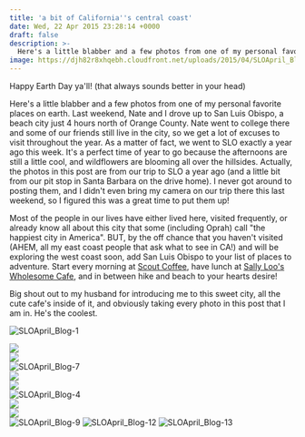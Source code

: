 ```yaml
---
title: 'a bit of California''s central coast'
date: Wed, 22 Apr 2015 23:28:14 +0000
draft: false
description: >-
  Here's a little blabber and a few photos from one of my personal favorite places on earth.
image: https://djh82r8xhqebh.cloudfront.net/uploads/2015/04/SLOApril_Blog-4.jpg
---
```


Happy Earth Day ya'll! (that always sounds better in your head)

Here's a little blabber and a few photos from one of my personal favorite places on earth. Last weekend, Nate and I drove up to San Luis Obispo, a beach city just 4 hours north of Orange County. Nate went to college there and some of our friends still live in the city, so we get a lot of excuses to visit throughout the year. As a matter of fact, we went to SLO exactly a year ago this week. It's a perfect time of year to go because the afternoons are still a little cool, and wildflowers are blooming all over the hillsides. Actually, the photos in this post are from our trip to SLO a year ago (and a little bit from our pit stop in Santa Barbara on the drive home). I never got around to posting them, and I didn't even bring my camera on our trip there this last weekend, so I figured this was a great time to put them up!

Most of the people in our lives have either lived here, visited frequently, or already know all about this city that some (including Oprah) call "the happiest city in America". BUT, by the off chance that you haven't visited (AHEM, all my east coast people that ask what to see in CA!) and will be exploring the west coast soon, add San Luis Obispo to your list of places to adventure. Start every morning at [Scout Coffee](http://scoutcoffeeco.com/ "Scout Coffee"), have lunch at [Sally Loo's Wholesome Cafe](http://www.yelp.com/biz/sally-loos-wholesome-cafe-san-luis-obispo-2 "Sally Loos Wholesome Cafe"), and in between hike and beach to your hearts desire!

Big shout out to my husband for introducing me to this sweet city, all the cute cafe's inside of it, and obviously taking every photo in this post that I am in. He's the coolest.

![SLOApril_Blog-1](https://djh82r8xhqebh.cloudfront.net/uploads/2015/04/SLOApril_Blog-1.jpg) <div class="flex-ns mhn2-ns mb3"> <div class="ph2-ns w-50-ns">![](https://djh82r8xhqebh.cloudfront.net/uploads/2015/04/SLOApril_Blog-8.jpg)</div> <div class="ph2-ns w-50-ns">![](https://djh82r8xhqebh.cloudfront.net/uploads/2015/04/SLOApril_Blog-14.jpg)</div> </div> ![SLOApril_Blog-7](https://djh82r8xhqebh.cloudfront.net/uploads/2015/04/SLOApril_Blog-7.jpg) <div class="flex-ns mhn2-ns mb3"> <div class="ph2-ns w-50-ns">![](https://djh82r8xhqebh.cloudfront.net/uploads/2015/04/SLOApril_Blog-5.jpg)</div> <div class="ph2-ns w-50-ns">![](https://djh82r8xhqebh.cloudfront.net/uploads/2015/04/SLOApril_Blog-15.jpg)</div> </div> ![SLOApril_Blog-4](https://djh82r8xhqebh.cloudfront.net/uploads/2015/04/SLOApril_Blog-4.jpg) <div class="flex-ns mhn2-ns mb3"> <div class="ph2-ns w-50-ns">![](https://djh82r8xhqebh.cloudfront.net/uploads/2015/04/SLOApril_Blog-11.jpg)</div> <div class="ph2-ns w-50-ns">![](https://djh82r8xhqebh.cloudfront.net/uploads/2015/04/SLOApril_Blog-10.jpg)</div> </div> ![SLOApril_Blog-9](https://djh82r8xhqebh.cloudfront.net/uploads/2015/04/SLOApril_Blog-9.jpg) ![SLOApril_Blog-12](https://djh82r8xhqebh.cloudfront.net/uploads/2015/04/SLOApril_Blog-12.jpg) ![SLOApril_Blog-13](https://djh82r8xhqebh.cloudfront.net/uploads/2015/04/SLOApril_Blog-13.jpg)